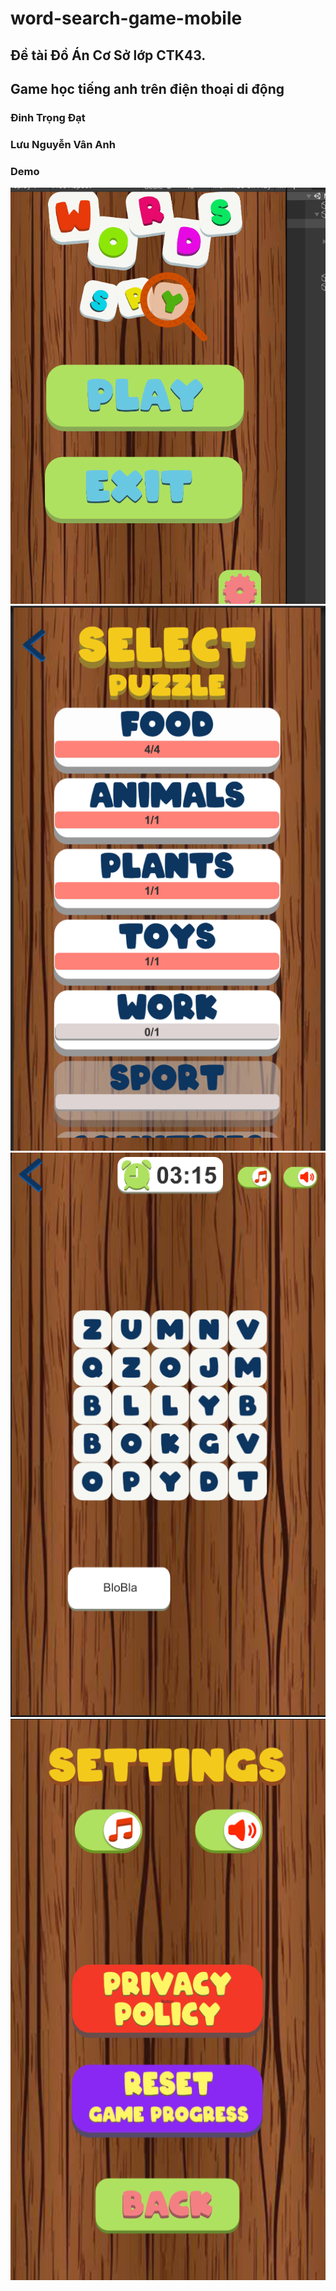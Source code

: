 # word-search-game-mobile
## Đề tài Đồ Án Cơ Sở lớp CTK43.
## Game học tiếng anh trên điện thoại di động
### Đinh Trọng Đạt
### Lưu Nguyễn Vân Anh
### Demo
![image](https://github.com/Dat0309/word-search-game-mobile/blob/main/DoAn/MainScreen.png)
![image](https://github.com/Dat0309/word-search-game-mobile/blob/main/DoAn/category.png)
![image](https://github.com/Dat0309/word-search-game-mobile/blob/main/DoAn/Gamescreen.png)
![image](https://github.com/Dat0309/word-search-game-mobile/blob/main/DoAn/setting.png)
